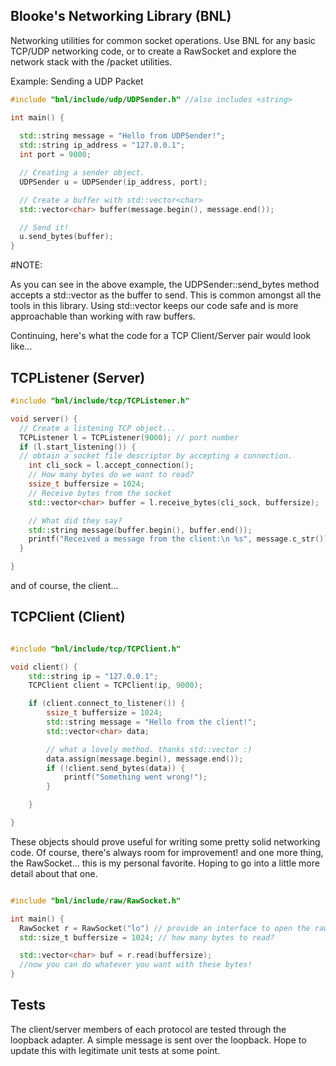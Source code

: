 ## Blooke's Networking Library (BNL)

Networking utilities for common socket operations. Use BNL for any basic TCP/UDP networking code, or to create a RawSocket and explore the network stack with the /packet utilities. 

Example: Sending a UDP Packet

```c++
#include "bnl/include/udp/UDPSender.h" //also includes <string>

int main() {
  
  std::string message = "Hello from UDPSender!";
  std::string ip_address = "127.0.0.1";
  int port = 9000;

  // Creating a sender object.
  UDPSender u = UDPSender(ip_address, port); 

  // Create a buffer with std::vector<char>
  std::vector<char> buffer(message.begin(), message.end());

  // Send it!
  u.send_bytes(buffer);
}
```

#NOTE:

As you can see in the above example, the UDPSender::send_bytes method accepts a std::vector<char> as the buffer to send. This is common amongst all the tools in this library. Using std::vector keeps our code safe and is more approachable than working with raw buffers. 

Continuing, here's what the code for a TCP Client/Server pair would look like...

## TCPListener (Server)

```c++
#include "bnl/include/tcp/TCPListener.h"

void server() {
  // Create a listening TCP object...
  TCPListener l = TCPListener(9000); // port number
  if (l.start_listening()) {
  // obtain a socket file descriptor by accepting a connection.
    int cli_sock = l.accept_connection();
    // How many bytes do we want to read?
    ssize_t buffersize = 1024;
    // Receive bytes from the socket
    std::vector<char> buffer = l.receive_bytes(cli_sock, buffersize);

    // What did they say? 
    std::string message(buffer.begin(), buffer.end());
    printf("Received a message from the client:\n %s", message.c_str());
  }

}

```

and of course, the client... 

## TCPClient (Client)

```c++

#include "bnl/include/tcp/TCPClient.h"

void client() {
    std::string ip = "127.0.0.1";
    TCPClient client = TCPClient(ip, 9000);

    if (client.connect_to_listener()) {
        ssize_t buffersize = 1024;
        std::string message = "Hello from the client!";
        std::vector<char> data;

        // what a lovely method. thanks std::vector :)
        data.assign(message.begin(), message.end());
        if (!client.send_bytes(data)) {
            printf("Something went wrong!");
        }

    }

}
```

These objects should prove useful for writing some pretty solid networking code. Of course, there's always room for improvement! 
and one more thing, the RawSocket... this is my personal favorite. Hoping to go into a little more detail about that one.

```c++

#include "bnl/include/raw/RawSocket.h"

int main() {
  RawSocket r = RawSocket("lo") // provide an interface to open the raw socket on
  std::size_t buffersize = 1024; // how many bytes to read?

  std::vector<char> buf = r.read(buffersize);
  //now you can do whatever you want with these bytes!
}
```

## Tests

The client/server members of each protocol are tested through the loopback adapter. A simple message is sent over the loopback. Hope to update this with legitimate unit tests at some point.